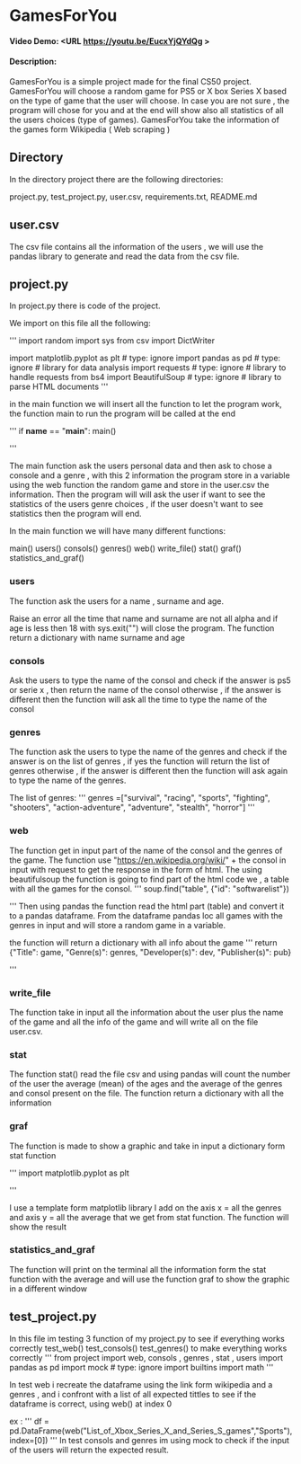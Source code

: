 # GamesForYou
#### Video Demo:  <URL https://youtu.be/EucxYjQYdQg >
#### Description:

GamesForYou is a simple project made for the final CS50 project.
GamesForYou will choose a random game for PS5 or X box Series X based on the type of game that the user will choose.
In case you are not sure , the program will chose for you  and at the end will show also all statistics of all the users choices (type of games).
GamesForYou take the information of the games form Wikipedia ( Web scraping )

## Directory

In the directory project there are the following directories:

project.py,
test_project.py,
user.csv,
requirements.txt,
README.md

## user.csv

The csv file contains all the information of the users  , we will use the pandas library to generate and read the data from the csv file.


## project.py

In project.py there is code of the project.

We import on this file all the following:

'''
import random
import sys
from csv import DictWriter

import matplotlib.pyplot as plt  # type: ignore
import pandas as pd  # type: ignore # library for data analysis
import requests  # type: ignore # library to handle requests
from bs4 import BeautifulSoup  # type: ignore # library to parse HTML documents
'''

in the main function we will insert all the function to let the program work, the function main to run the program will be called at the end

'''
if __name__ == "__main__":
    main()
    
'''

The main function ask the users personal data and then ask  to chose a console and a genre , with this 2 information the program store in a variable using the web function the random game and store in the user.csv the information.
Then the program will will ask the user if want to see the statistics of the users genre choices , if the user doesn't want to see statistics then the program will end.

In the main function we will have many different functions:

main()
users()
consols()
genres()
web()
write_file()
stat()
graf()
statistics_and_graf()



### users


The function ask the users for a name , surname and age.

Raise an error all the time that name and surname  are not all alpha and if age is less then 18 with sys.exit("") will close the program.
The function  return a dictionary with name surname and age

### consols

Ask the users to type the name of the consol and check if the answer is ps5 or serie x , then return the name of the consol otherwise , if the answer is different then the function will ask all the time to type the name of the consol


### genres

The function ask the users to type the name of the genres and check if the answer is on the list of genres , if yes the function will return the list of genres otherwise , if the answer is different then the function will ask again to type the name of the genres.

The list of genres:
'''
genres =["survival",
        "racing",
        "sports",
        "fighting",
        "shooters",
        "action-adventure",
        "adventure",
        "stealth",
        "horror"]
'''

### web

The function get in input part of the name of the consol and the genres of the game.
The function use "https://en.wikipedia.org/wiki/" + the consol in input with request to get the response in the form of html.
The using beautifulsoup the function is going to find part of the html code we , a table with all the games for the consol.
''' 
soup.find("table", {"id": "softwarelist"})

'''
Then using pandas the function read the html part (table) and convert it to a pandas dataframe.
From the dataframe pandas loc all games with the genres in input and will store a random game in a variable.

the function will return a dictionary with all info about the game
'''
return {"Title": game, "Genre(s)": genres, "Developer(s)": dev, "Publisher(s)": pub}

'''



### write_file

The function take in input all the information about the user plus the name of the game and all the info of the game and will write all on the file user.csv.


### stat

The function stat() read the file csv and using pandas will count the number of the user the average (mean) of the ages and the average of the genres and consol present on the file.
The function return a dictionary with all the information


### graf

The function is made to show a graphic and take in input a dictionary form stat function

'''
import matplotlib.pyplot as plt

'''

I use a template form matplotlib library I add on the axis x = all the genres and  axis y = all the average that we get from stat function.
The function will show the result



### statistics_and_graf

The function will print on the terminal all the information form the stat function with the average and will use the function graf to show the graphic in a different window




## test_project.py

In this file im testing 3 function of my project.py to see if everything works correctly
test_web()
test_consols()
test_genres()
to make everything works correctly
'''
from project import web, consols , genres , stat , users
import pandas as pd
import mock # type: ignore
import builtins
import math
'''

In test web i recreate the dataframe using the link form wikipedia and a genres , and i confront with a list of all expected tittles to see if the dataframe is correct,
using web() at index 0

ex :
'''
df = pd.DataFrame(web("List_of_Xbox_Series_X_and_Series_S_games","Sports"),index=[0])
'''
In test consols and genres im using mock to check if the input of the users  will return the expected result.
